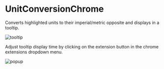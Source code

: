 # UnitConversionChrome
 
Converts highlighted units to their imperial/metric opposite and displays in a tooltip.

![tooltip](https://github.com/user-attachments/assets/a9aaa039-24ef-447f-a5b4-5bc9b00c81b4)

Adjust tooltip display time by clicking on the extension button in the chrome extensions dropdown menu.

![popup](https://github.com/user-attachments/assets/cb23d977-a157-4fcd-899b-998551983949)
